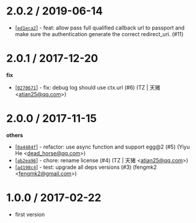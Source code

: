 
2.0.2 / 2019-06-14
==================

  * [[`ed1eca2`](https://github.com/eggjs/egg-passport/commit/ed1eca2b19d0a4b3492f0f24dca3ddb17ad3afaf)] - feat: allow pass full qualified callback url to passport and make sure the authentication generate the correct redirect_uri. (#11)

2.0.1 / 2017-12-20
==================

**fix**
  * [[`0270671`](https://github.com/eggjs/egg-passport/commit/0270671078dd0193e81568cfa48f3ac397845c30)] - fix: debug log should use ctx.url (#6) (TZ | 天猪 <<atian25@qq.com>>)

2.0.0 / 2017-11-15
==================

**others**
  * [[`8a4484f`](http://github.com/eggjs/egg-passport/commit/8a4484fc344d50f13c784aa7ebcdb1a653ce5bf8)] - refactor: use async function and support egg@2 (#5) (Yiyu He <<dead_horse@qq.com>>)
  * [[`ab2ea96`](http://github.com/eggjs/egg-passport/commit/ab2ea96e7cea3be4e330d0ae46afa6ba20992151)] - chore: rename license (#4) (TZ | 天猪 <<atian25@qq.com>>)
  * [[`ad198c4`](http://github.com/eggjs/egg-passport/commit/ad198c4b92a6df9f7acd2de26714137d0b7a3734)] - test: upgrade all deps versions (#3) (fengmk2 <<fengmk2@gmail.com>>)

1.0.0 / 2017-02-22
==================

  * first version
